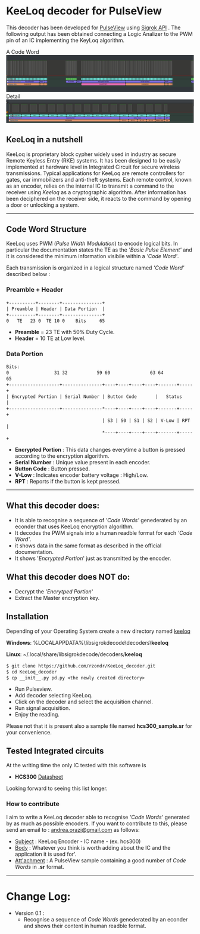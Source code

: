 # KeeLoq decoder for PulseView
This decoder has been developed for [PulseView](https://sigrok.org/wiki/PulseView) using [Sigrok API](http://sigrok.org/wiki/Protocol_decoder_API) .
The following output has been obtained connecting a Logic Analizer to the PWM pin of an IC implementing the KeyLoq algorithm.

A Code Word
![KeeLoq output](keeloq1_pv.png)
Detail
![KeeLoq output](keeloq2_pv.png)

## KeeLoq in a nutshell
KeeLoq is proprietary block cypher widely used in industry as secure Remote Keyless Entry (RKE) systems.
It has been designed to be easily implemented at hardware level in Integrated Circuit for secure wireless transmissions. Typical applications for KeeLoq are remote controllers for gates, car immobilizers and anti-theft systems. Each remote control, known as an encoder, relies on the internal IC to transmit a command to the receiver using _Keeloq_ as a cryptographic algorithm. After information has been deciphered on the receiver side, it reacts to the command by opening a door or unlocking a system.
***
## Code Word Structure
KeeLoq uses PWM (_Pulse Width Modulation_) to encode logical bits. In particular the documentation 
states the TE as the _'Basic Pulse Element'_ and it is considered the minimum information visibile within a _'Code Word'_. 

Each transmission is organized in a logical structure named _'Code Word'_ described below :
### Preamble + Header
    +----------+--------+---------------+
    | Preamble | Header | Data Portion  |
    +----------+--------+---------------+
    0   TE   23 0  TE 10 0    Bits     65 

- **Preamble** = 23 TE with 50% Duty Cycle.
- **Header** = 10 TE at Low level.

### Data Portion

    Bits:
    0                 31 32           59 60               63 64          65              
    +-------------------+---------------+----+----+----+----+-------+-----+
    | Encrypted Portion | Serial Number | Button Code       |   Status    |
    +-------------------+---------------*----+----+----+----+-------+-----+
                                        | S3 | S0 | S1 | S2 | V-Low | RPT |
                                        *----+----+----+----+-------+-----+

+ **Encrypted Portion** : This data changes everytime a button is pressed according to the encryption algorithm.
+ **Serial Number** : Unique value present in each encoder.
+ **Button Code** : Button pressed.
+ **V-Low** : Indicates encoder battery voltage : High/Low.
+ **RPT** : Reports if the button is kept pressed. 

***

## What this decoder does: 
- It is able to recognise a sequence of _'Code Words'_ genederated by an econder that uses KeeLoq encryption algorithm.
- It decodes the PWM signals into a human readble format for each _'Code Word'_.
- it shows data in the same format as described in the official documentation.
- It shows '_Encrypted Portion_' just as transmitted by the encoder.

## What this decoder does NOT do:
- Decrypt the '_Encrytped Portion_' 
- Extract the Master encryption key. 

## Installation 
Depending of your Operating System create a new directory named <u>keeloq</u> 

**Windows**: %LOCALAPPDATA%\libsigrokdecode\decoders\\**keeloq**

**Linux**: ~/.local/share/libsigrokdecode/decoders/**keeloq**

    $ git clone https://github.com/rzondr/KeeLoq_decoder.git
    $ cd KeeLoq_decoder
    $ cp __init__.py pd.py <the newly created directory>
   
- Run Pulseview. 
- Add decoder selecting KeeLoq.
- Click on the decoder and select the acquisition channel.
- Run signal acquisition. 
- Enjoy the reading.

Please not that it is present also a sample file named **hcs300_sample.sr** for your convenience.

## Tested Integrated circuits
At the writing time the only IC tested with this software is 
- **HCS300** [Datasheet](https://ww1.microchip.com/downloads/aemDocuments/documents/MCU08/ProductDocuments/DataSheets/21137G.pdf)

Looking forward to seeing this list longer.

### How to contribute
I aim to write a KeeLoq decoder able to recognise _'Code Words'_ generated by as much as possible encoders.
If you want to contribute to this, please send an email to : <andrea.orazi@gmail.com> as follows:
- <u>Subject</u> : KeeLoq Encoder - IC name - (ex. hcs300)
- <u>Body</u> : Whatever you think is worth adding about the IC and the application it is used for'.
- <u>Att'achment</u> : A PulseView sample containing a good number of _Code Words_ in **.sr** format.
***
# Change Log:
- Version  0.1 : 
    * Recognise a sequence of _Code Words_ genederated by an econder and shows their content in human readble format.
